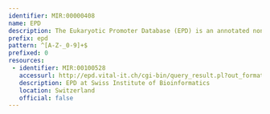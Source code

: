 ```yaml
---
identifier: MIR:00000408
name: EPD
description: The Eukaryotic Promoter Database (EPD) is an annotated non-redundant collection of eukaryotic POL II promoters, for which the transcription start site has been determined experimentally. Access to promoter sequences is provided by pointers to positions in nucleotide sequence entries. The annotation part of an entry includes description of the initiation site mapping data, cross-references to other databases, and bibliographic references. EPD is structured in a way that facilitates dynamic extraction of biologically meaningful promoter subsets for comparative sequence analysis.
prefix: epd
pattern: ^[A-Z-_0-9]+$
prefixed: 0
resources:
 - identifier: MIR:00100528
   accessurl: http://epd.vital-it.ch/cgi-bin/query_result.pl?out_format=NICE&Entry_0=
   description: EPD at Swiss Institute of Bioinformatics
   location: Switzerland
   official: false
---
```

